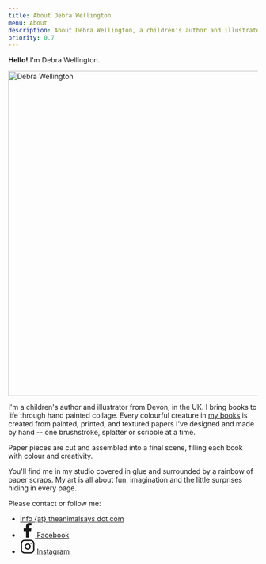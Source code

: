 ```yaml
---
title: About Debra Wellington
menu: About
description: About Debra Wellington, a children's author and illustrator from Devon, UK.
priority: 0.7
---
```


**Hello!** I'm Debra Wellington.

<img src="--ROOT--images/debra-wellington.avif" alt="Debra Wellington" width="640" height="657">

I'm a children's author and illustrator from Devon, in the UK. I bring books to life through hand painted collage. Every colourful creature in [my books](--ROOT--books/) is created from painted, printed, and textured papers I've designed and made by hand -- one brushstroke, splatter or scribble at a time.

Paper pieces are cut and assembled into a final scene, filling each book with colour and creativity.

You'll find me in my studio covered in glue and surrounded by a rainbow of paper scraps. My art is all about fun, imagination and the little surprises hiding in every page.

Please contact or follow me:

* <a href="#" class="email">info {at} theanimalsays dot com</a>
* <a href="https://www.facebook.com/debra.wellington.3" title="Facebook" rel="noopener noreferrer" target="_blank"><svg xmlns="http://www.w3.org/2000/svg" viewBox="0 0 512 512" width="30" height="30" fill="currentColor"><path d="m374 286 14-92h-88v-60c0-25 12-49 52-49h40V6s-36-6-71-6c-73 0-120 44-120 124v70h-81v92h81v222a321 321 0 0 0 99 0V286h74Z"/></svg> Facebook</a>
* <a href="https://www.instagram.com/theanimalsays" title="Instagram" rel="noopener noreferrer" target="_blank"><svg xmlns="http://www.w3.org/2000/svg" viewBox="0 0 24 24" width="30" height="30" fill="transparent" stroke="currentColor" stroke-linecap="round" stroke-width="2"><rect width="20" height="20" x="2" y="2" rx="5" ry="5"></rect><path d="M16 11.4A4 4 0 1 1 12.6 8a4 4 0 0 1 3.4 3.4zm1.5-4.9h0"></path></svg> Instagram</a>
